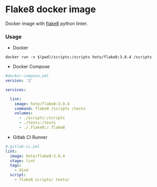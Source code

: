 # Flake8 docker image

Docker image with [flake8](http://flake8.pycqa.org/en/latest/) python linter.


### Usage

* Docker

```
docker run -v $(pwd)/scripts:/scripts hoto/flake8:3.0.4 /scripts
```

* Docker Compose

```yaml
#docker-compose.yml
version: '2'

services:

  lint:
    image: hoto/flake8:3.0.4
    command: flake8 /scripts /tests
    volumes:
      - ./scripts:/scripts
      - ./tests:/tests
      - ./.flake8:/.flake8
```

* Gitlab CI Runner

```yaml
#.gitlab-ci.yml
lint:
  image: hoto/flake8:3.0.4
  stage: lint
  tags:
    - dind
  script:
    - flake8 scripts/ tests/
```
